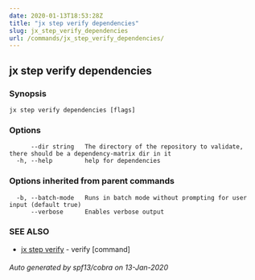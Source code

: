 ```yaml
---
date: 2020-01-13T18:53:28Z
title: "jx step verify dependencies"
slug: jx_step_verify_dependencies
url: /commands/jx_step_verify_dependencies/
---
```

## jx step verify dependencies



### Synopsis



```
jx step verify dependencies [flags]
```

### Options

```
      --dir string   The directory of the repository to validate, there should be a dependency-matrix dir in it
  -h, --help         help for dependencies
```

### Options inherited from parent commands

```
  -b, --batch-mode   Runs in batch mode without prompting for user input (default true)
      --verbose      Enables verbose output
```

### SEE ALSO

* [jx step verify](/commands/jx_step_verify/)	 - verify [command]

###### Auto generated by spf13/cobra on 13-Jan-2020
